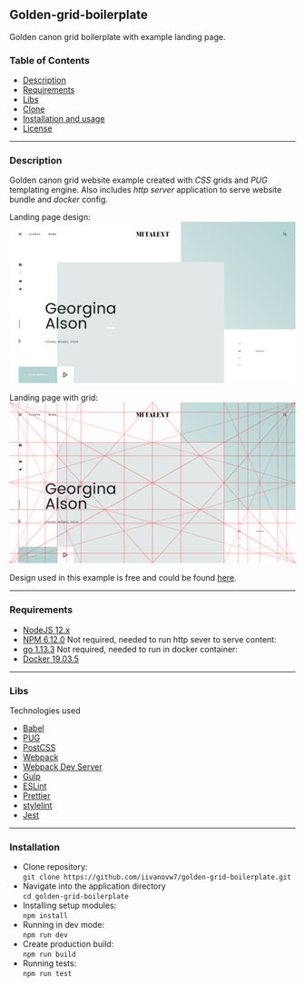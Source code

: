 ## Golden-grid-boilerplate

Golden canon grid boilerplate with example landing page.

### Table of Contents 

- [Description](#description)
- [Requirements](#requirements)
- [Libs](#libs)
- [Clone](#clone)
- [Installation and usage](#installation)
- [License](#license)

---

### Description

Golden canon grid website example created with *CSS* grids and *PUG* templating engine.
Also includes *http server* application to serve website bundle and *docker* config.

Landing page design:
![Golden Canon Grid mockup](./images/home-page-mockup.png)

Landing page with grid:
![Golden Canon Grid mockup](./images/home-page-grid.png)

Design used in this example is free and could be found [here](https://www.behance.net/gallery/63438655/MI-Talent-Free-PSD-Template).

---

### Requirements

- [NodeJS 12.x](https://nodejs.org/en/) 
- [NPM 6.12.0](https://www.npmjs.com/get-npm)
Not required, needed to run http sever to serve content:
- [go 1.13.3](https://golang.org/doc/install) 
Not required, needed to run in docker container:
- [Docker 19.03.5](https://www.docker.com/)

---

### Libs

Technologies used
- [Babel](http://babeljs.io)
- [PUG](https://pugjs.org/api/getting-started.html)
- [PostCSS](https://postcss.org/)
- [Webpack](https://webpack.js.org/)
- [Webpack Dev Server](https://webpack.js.org/configuration/dev-server/)
- [Gulp](https://gulpjs.com/)
- [ESLint](https://eslint.org)
- [Prettier](https://prettier.io/)
- [stylelint](https://stylelint.io)
- [Jest](https://jestjs.io/)

---
### Installation

- Clone repository: <br />
`git clone https://github.com/iivanovw7/golden-grid-boilerplate.git` <br />
- Navigate into the application directory <br />
`cd golden-grid-boilerplate` <br />
- Installing setup modules: <br />
`npm install` <br />
- Running in dev mode: <br />
`npm run dev` <br />
- Create production build: <br />
`npm run build` <br />
- Running tests: <br />
`npm run test` <br />
